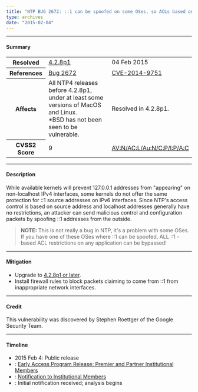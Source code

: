 ```yaml
---
title: "NTP BUG 2672: ::1 can be spoofed on some OSes, so ACLs based on IPv6 ::1 addresses can be bypassed"
type: archives
date: "2015-02-04"
---
```


* * *

#### Summary

<table>
  <tbody>
	<tr>
		<th><b>Resolved</b></th>
		<td><a href="/support/securitynotice/4_2_8p1-release-announcement/">4.2.8p1</a></td>
		<td>04 Feb 2015</td>
	</tr>
	<tr>
		<th><b>References</b></th>
		<td><a href="https://bugs.ntp.org/show_bug.cgi?id=2672">Bug 2672</a></td>
		<td><a href="https://nvd.nist.gov/vuln/detail/CVE-2014-9751/">CVE-2014-9751</a></td>
	</tr>
	<tr>
		<th><b>Affects</b></th>
		<td>All NTP4 releases before 4.2.8p1, under at least some versions of MacOS and Linux.<br> *BSD has not been seen to be vulnerable.</td>
		<td>Resolved in 4.2.8p1.</td>
	</tr>
	<tr>
		<th><b>CVSS2 Score</b></th>
		<td>9</td>
		<td><a href="https://nvd.nist.gov/cvss.cfm?calculator&version=2&vector=(AV:N/AC:L/Au:N/C:P/I:P/A:C)">AV:N/AC:L/Au:N/C:P/I:P/A:C</a></td>
	</tr>	
  </tbody>	
</table>

* * *
    
#### Description 

While available kernels will prevent 127.0.0.1 addresses from "appearing" on non-localhost IPv4 interfaces, some kernels do not offer the same protection for ::1 source addresses on IPv6 interfaces. Since NTP's access control is based on source address and localhost addresses generally have no restrictions, an attacker can send malicious control and configuration packets by spoofing ::1 addresses from the outside. 

> **NOTE:** This is not really a bug in NTP, it's a problem with some OSes. If you have one of these OSes where ::1 can be spoofed, ALL ::1 -based ACL restrictions on any application can be bypassed!

* * *
    
#### Mitigation

* Upgrade to [4.2.8p1 or later](/downloads/).
*  Install firewall rules to block packets claiming to come from ::1 from inappropriate network interfaces.

* * *

#### Credit

This vulnerability was discovered by Stephen Roettger of the Google Security Team.

* * *

#### Timeline

* 2015 Feb 4: Public release
* : [Early Access Program Release: Premier and Partner Institutional Members](https://www.nwtime.org/membership/benefits/)
* : [Notification to Institutional Members](https://www.nwtime.org/membership/benefits/)
* : Initial notification received; analysis begins